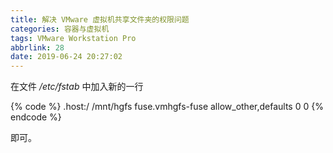 ```yaml
---
title: 解决 VMware 虚拟机共享文件夹的权限问题
categories: 容器与虚拟机
tags: VMware Workstation Pro
abbrlink: 28
date: 2019-06-24 20:27:02
---
```

在文件 */etc/fstab* 中加入新的一行

{% code %}
.host:/ /mnt/hgfs fuse.vmhgfs-fuse allow_other,defaults 0 0
{% endcode %}

即可。

